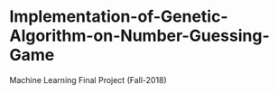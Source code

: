# Implementation-of-Genetic-Algorithm-on-Number-Guessing-Game
Machine Learning Final Project (Fall-2018)

